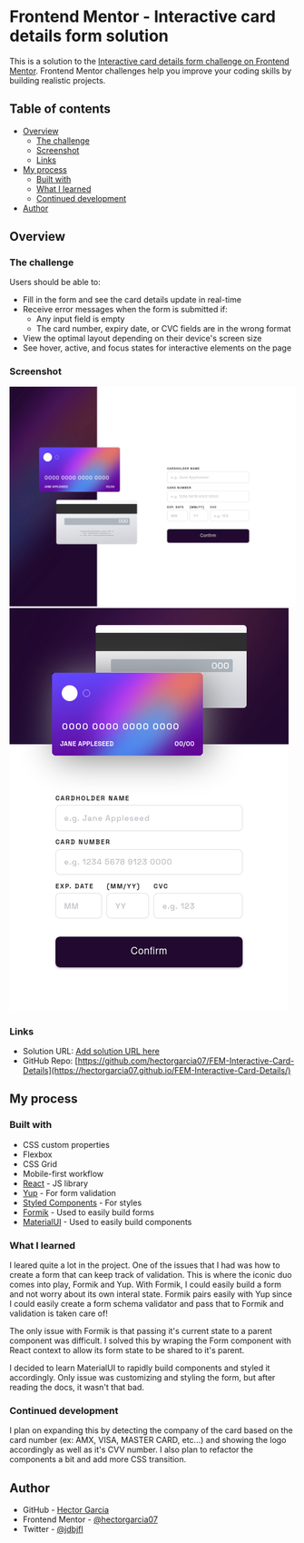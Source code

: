 # Frontend Mentor - Interactive card details form solution

This is a solution to the [Interactive card details form challenge on Frontend Mentor](https://www.frontendmentor.io/challenges/interactive-card-details-form-XpS8cKZDWw). Frontend Mentor challenges help you improve your coding skills by building realistic projects. 

## Table of contents

- [Overview](#overview)
  - [The challenge](#the-challenge)
  - [Screenshot](#screenshot)
  - [Links](#links)
- [My process](#my-process)
  - [Built with](#built-with)
  - [What I learned](#what-i-learned)
  - [Continued development](#continued-development)
- [Author](#author)

## Overview

### The challenge

Users should be able to:

- Fill in the form and see the card details update in real-time
- Receive error messages when the form is submitted if:
  - Any input field is empty
  - The card number, expiry date, or CVC fields are in the wrong format
- View the optimal layout depending on their device's screen size
- See hover, active, and focus states for interactive elements on the page

### Screenshot

![Desktop](./screenshots/desktop.png)
![Mobile](./screenshots/mobile.png)

### Links

- Solution URL: [Add solution URL here](https://your-solution-url.com)
- GitHub Repo: [https://github.com/hectorgarcia07/FEM-Interactive-Card-Details](https://hectorgarcia07.github.io/FEM-Interactive-Card-Details/)

## My process

### Built with

- CSS custom properties
- Flexbox
- CSS Grid
- Mobile-first workflow
- [React](https://reactjs.org/) - JS library
- [Yup](https://github.com/jquense/yup) - For form validation
- [Styled Components](https://styled-components.com/) - For styles
- [Formik](https://styled-components.com/) - Used to easily build forms
- [MaterialUI](https://mui.com/) - Used to easily build components

### What I learned

I leared quite a lot in the project. One of the issues that I had was how to create a form that can
keep track of validation. This is where the iconic duo comes into play, Formik and Yup. With Formik,
I could easily build a form and not worry about its own interal state. Formik pairs easily with Yup
since I could easily create a form schema validator and pass that to Formik and validation is taken care of!

The only issue with Formik is that passing it's current state to a parent component was difficult. I solved this
by wraping the Form component with React context to allow its form state to be shared to it's parent.

I decided to learn MaterialUI to rapidly build components and styled it accordingly. Only issue was customizing and styling the form, but after reading the docs, it wasn't that bad.

### Continued development

I plan on expanding this by detecting the company of the card based on the card number (ex: AMX, VISA, MASTER CARD, etc...) and showing the logo accordingly as well as it's CVV number. I also plan to refactor the components
a bit and add more CSS transition.


## Author

- GitHub - [Hector Garcia](https://github.com/hectorgarcia07)
- Frontend Mentor - [@hectorgarcia07](https://www.frontendmentor.io/profile/hectorgarcia07)
- Twitter - [@jdbjfl](https://www.twitter.com/jdbjfl)